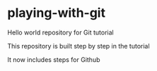 # playing-with-git
Hello world repository for Git tutorial

This repository is built step by step in the tutorial

It now includes steps for Github
